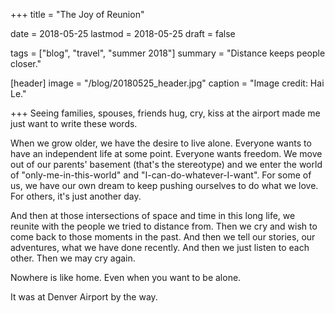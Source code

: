 +++
title = "The Joy of Reunion"

date = 2018-05-25
lastmod = 2018-05-25
draft = false

tags = ["blog", "travel", "summer 2018"]
summary = "Distance keeps people closer."

[header]
image = "/blog/20180525_header.jpg"
caption = "Image credit: Hai Le."

+++
Seeing families, spouses, friends hug, cry, kiss at the airport made me just want to write these words.  

When we grow older, we have the desire to live alone. Everyone wants to have an independent life at some point. Everyone wants freedom. We move out of our parents' basement (that's the stereotype) and we enter the world of "only-me-in-this-world" and "I-can-do-whatever-I-want". For some of us, we have our own dream to keep pushing ourselves to do what we love. For others, it's just another day.  

And then at those intersections of space and time in this long life, we reunite with the people we tried to distance from. Then we cry and wish to come back to those moments in the past. And then we tell our stories, our adventures, what we have done recently. And then we just listen to each other. Then we may cry again.  

Nowhere is like home. Even when you want to be alone.  

It was at Denver Airport by the way.